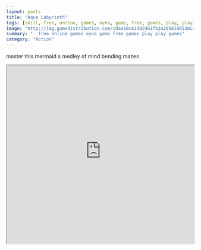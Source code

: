 ```yaml
---
layout: posts
title: "Aqua Labyrinth"
tags: [skill, free, online, games, oyna, game, free, games, play, play, games]
image: "http://img.gamedistribution.com/cdaa10c61d02461fb3a20581d6538caf.jpg"
summary: "  free online games oyna game free games play play games"
category: "Action"
---
```


master this mermaid s medley of mind bending mazes

<iframe width="100%" height="480px;" src="http://flash.gamedistribution.com?game=cdaa10c61d02461fb3a20581d6538caf"></iframe>